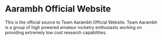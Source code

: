 # Aarambh Official Website

This is the official source to Team Aarambh Official Website.
Team Aarambh is a group of high powered amateur rocketry enthusiasts working on providing extremely low cost research capabilities.
